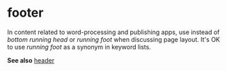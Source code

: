 # footer

In content related to word-processing and publishing apps, use instead of *bottom running head* or *running foot* when discussing page layout. It's OK to use *running foot* as a synonym in keyword lists.

**See also** [header](~/a-z-word-list-term-collections/h/header.md)

